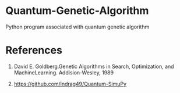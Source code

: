 # Quantum-Genetic-Algorithm
 Python program associated with quantum genetic algorithm
 
# References

1. David E. Goldberg.Genetic Algorithms in Search, Optimization, and MachineLearning. Addision-Wesley, 1989

2. https://github.com/indrag49/Quantum-SimuPy
